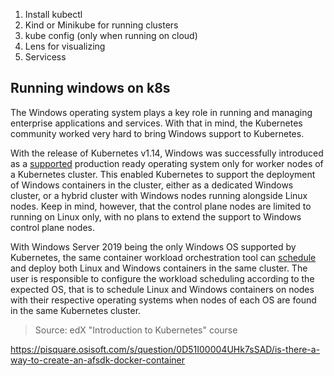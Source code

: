 1. Install kubectl
2. Kind or Minikube for running clusters
3. kube config (only when running on cloud)
4. Lens for visualizing
5. Servicess

## Running windows on k8s

The Windows operating system plays a key role in running and managing enterprise applications and services. With that in mind, the Kubernetes community worked very hard to bring Windows support to Kubernetes.

With the release of Kubernetes v1.14, Windows was successfully introduced as a [supported](https://kubernetes.io/docs/setup/production-environment/windows/intro-windows-in-kubernetes/ "https://kubernetes.io/docs/setup/production-environment/windows/intro-windows-in-kubernetes/") production ready operating system only for worker nodes of a Kubernetes cluster. This enabled Kubernetes to support the deployment of Windows containers in the cluster, either as a dedicated Windows cluster, or a hybrid cluster with Windows nodes running alongside Linux nodes. Keep in mind, however, that the control plane nodes are limited to running on Linux only, with no plans to extend the support to Windows control plane nodes.

With Windows Server 2019 being the only Windows OS supported by Kubernetes, the same container workload orchestration tool can [schedule](https://kubernetes.io/docs/setup/production-environment/windows/user-guide-windows-containers/ "https://kubernetes.io/docs/setup/production-environment/windows/user-guide-windows-containers/") and deploy both Linux and Windows containers in the same cluster. The user is responsible to configure the workload scheduling according to the expected OS, that is to schedule Linux and Windows containers on nodes with their respective operating systems when nodes of each OS are found in the same Kubernetes cluster.

> Source: edX "Introduction to Kubernetes" course

https://pisquare.osisoft.com/s/question/0D51I00004UHk7sSAD/is-there-a-way-to-create-an-afsdk-docker-container

